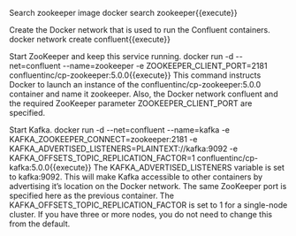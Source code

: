Search zookeeper image docker search zookeeper{{execute}}

Create the Docker network that is used to run the Confluent containers. docker network create confluent{{execute}}

Start ZooKeeper and keep this service running. docker run -d --net=confluent --name=zookeeper -e ZOOKEEPER_CLIENT_PORT=2181 confluentinc/cp-zookeeper:5.0.0{{execute}} This command instructs Docker to launch an instance of the confluentinc/cp-zookeeper:5.0.0 container and name it zookeeper. Also, the Docker network confluent and the required ZooKeeper parameter ZOOKEEPER_CLIENT_PORT are specified.

Start Kafka. docker run -d --net=confluent --name=kafka -e KAFKA_ZOOKEEPER_CONNECT=zookeeper:2181 -e KAFKA_ADVERTISED_LISTENERS=PLAINTEXT://kafka:9092 -e KAFKA_OFFSETS_TOPIC_REPLICATION_FACTOR=1 confluentinc/cp-kafka:5.0.0{{execute}} The KAFKA_ADVERTISED_LISTENERS variable is set to kafka:9092. This will make Kafka accessible to other containers by advertising it’s location on the Docker network. The same ZooKeeper port is specified here as the previous container. The KAFKA_OFFSETS_TOPIC_REPLICATION_FACTOR is set to 1 for a single-node cluster. If you have three or more nodes, you do not need to change this from the default.
